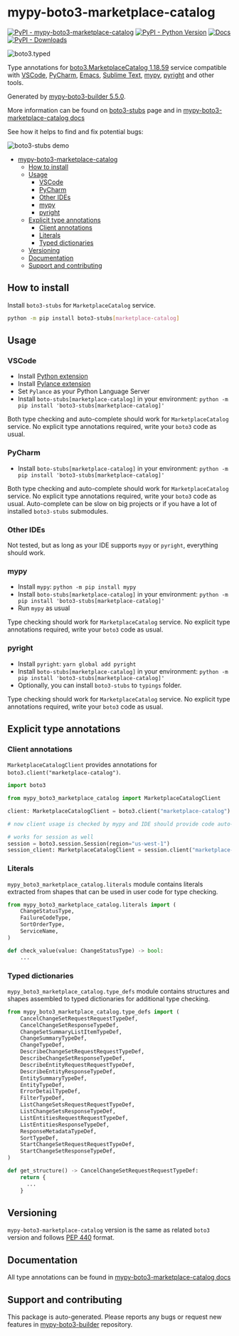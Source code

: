 <a id="mypy-boto3-marketplace-catalog"></a>

# mypy-boto3-marketplace-catalog

[![PyPI - mypy-boto3-marketplace-catalog](https://img.shields.io/pypi/v/mypy-boto3-marketplace-catalog.svg?color=blue)](https://pypi.org/project/mypy-boto3-marketplace-catalog)
[![PyPI - Python Version](https://img.shields.io/pypi/pyversions/mypy-boto3-marketplace-catalog.svg?color=blue)](https://pypi.org/project/mypy-boto3-marketplace-catalog)
[![Docs](https://img.shields.io/readthedocs/mypy-boto3-builder.svg?color=blue)](https://mypy-boto3-builder.readthedocs.io/)
[![PyPI - Downloads](https://img.shields.io/pypi/dw/mypy-boto3-marketplace-catalog?color=blue)](https://pypistats.org/packages/mypy-boto3-marketplace-catalog)

![boto3.typed](https://github.com/vemel/mypy_boto3_builder/raw/master/logo.png)

Type annotations for
[boto3.MarketplaceCatalog 1.18.59](https://boto3.amazonaws.com/v1/documentation/api/1.18.59/reference/services/marketplace-catalog.html#MarketplaceCatalog)
service compatible with [VSCode](https://code.visualstudio.com/),
[PyCharm](https://www.jetbrains.com/pycharm/),
[Emacs](https://www.gnu.org/software/emacs/),
[Sublime Text](https://www.sublimetext.com/),
[mypy](https://github.com/python/mypy),
[pyright](https://github.com/microsoft/pyright) and other tools.

Generated by
[mypy-boto3-builder 5.5.0](https://github.com/vemel/mypy_boto3_builder).

More information can be found on
[boto3-stubs](https://pypi.org/project/boto3-stubs/) page and in
[mypy-boto3-marketplace-catalog docs](https://vemel.github.io/boto3_stubs_docs/mypy_boto3_marketplace_catalog/)

See how it helps to find and fix potential bugs:

![boto3-stubs demo](https://github.com/vemel/mypy_boto3_builder/raw/master/demo.gif)

- [mypy-boto3-marketplace-catalog](#mypy-boto3-marketplace-catalog)
  - [How to install](#how-to-install)
  - [Usage](#usage)
    - [VSCode](#vscode)
    - [PyCharm](#pycharm)
    - [Other IDEs](#other-ides)
    - [mypy](#mypy)
    - [pyright](#pyright)
  - [Explicit type annotations](#explicit-type-annotations)
    - [Client annotations](#client-annotations)
    - [Literals](#literals)
    - [Typed dictionaries](#typed-dictionaries)
  - [Versioning](#versioning)
  - [Documentation](#documentation)
  - [Support and contributing](#support-and-contributing)

<a id="how-to-install"></a>

## How to install

Install `boto3-stubs` for `MarketplaceCatalog` service.

```bash
python -m pip install boto3-stubs[marketplace-catalog]
```

<a id="usage"></a>

## Usage

<a id="vscode"></a>

### VSCode

- Install
  [Python extension](https://marketplace.visualstudio.com/items?itemName=ms-python.python)
- Install
  [Pylance extension](https://marketplace.visualstudio.com/items?itemName=ms-python.vscode-pylance)
- Set `Pylance` as your Python Language Server
- Install `boto-stubs[marketplace-catalog]` in your environment:
  `python -m pip install 'boto3-stubs[marketplace-catalog]'`

Both type checking and auto-complete should work for `MarketplaceCatalog`
service. No explicit type annotations required, write your `boto3` code as
usual.

<a id="pycharm"></a>

### PyCharm

- Install `boto-stubs[marketplace-catalog]` in your environment:
  `python -m pip install 'boto3-stubs[marketplace-catalog]'`

Both type checking and auto-complete should work for `MarketplaceCatalog`
service. No explicit type annotations required, write your `boto3` code as
usual. Auto-complete can be slow on big projects or if you have a lot of
installed `boto3-stubs` submodules.

<a id="other-ides"></a>

### Other IDEs

Not tested, but as long as your IDE supports `mypy` or `pyright`, everything
should work.

<a id="mypy"></a>

### mypy

- Install `mypy`: `python -m pip install mypy`
- Install `boto-stubs[marketplace-catalog]` in your environment:
  `python -m pip install 'boto3-stubs[marketplace-catalog]'`
- Run `mypy` as usual

Type checking should work for `MarketplaceCatalog` service. No explicit type
annotations required, write your `boto3` code as usual.

<a id="pyright"></a>

### pyright

- Install `pyright`: `yarn global add pyright`
- Install `boto-stubs[marketplace-catalog]` in your environment:
  `python -m pip install 'boto3-stubs[marketplace-catalog]'`
- Optionally, you can install `boto3-stubs` to `typings` folder.

Type checking should work for `MarketplaceCatalog` service. No explicit type
annotations required, write your `boto3` code as usual.

<a id="explicit-type-annotations"></a>

## Explicit type annotations

<a id="client-annotations"></a>

### Client annotations

`MarketplaceCatalogClient` provides annotations for
`boto3.client("marketplace-catalog")`.

```python
import boto3

from mypy_boto3_marketplace_catalog import MarketplaceCatalogClient

client: MarketplaceCatalogClient = boto3.client("marketplace-catalog")

# now client usage is checked by mypy and IDE should provide code auto-complete

# works for session as well
session = boto3.session.Session(region="us-west-1")
session_client: MarketplaceCatalogClient = session.client("marketplace-catalog")
```

<a id="literals"></a>

### Literals

`mypy_boto3_marketplace_catalog.literals` module contains literals extracted
from shapes that can be used in user code for type checking.

```python
from mypy_boto3_marketplace_catalog.literals import (
    ChangeStatusType,
    FailureCodeType,
    SortOrderType,
    ServiceName,
)

def check_value(value: ChangeStatusType) -> bool:
    ...
```

<a id="typed-dictionaries"></a>

### Typed dictionaries

`mypy_boto3_marketplace_catalog.type_defs` module contains structures and
shapes assembled to typed dictionaries for additional type checking.

```python
from mypy_boto3_marketplace_catalog.type_defs import (
    CancelChangeSetRequestRequestTypeDef,
    CancelChangeSetResponseTypeDef,
    ChangeSetSummaryListItemTypeDef,
    ChangeSummaryTypeDef,
    ChangeTypeDef,
    DescribeChangeSetRequestRequestTypeDef,
    DescribeChangeSetResponseTypeDef,
    DescribeEntityRequestRequestTypeDef,
    DescribeEntityResponseTypeDef,
    EntitySummaryTypeDef,
    EntityTypeDef,
    ErrorDetailTypeDef,
    FilterTypeDef,
    ListChangeSetsRequestRequestTypeDef,
    ListChangeSetsResponseTypeDef,
    ListEntitiesRequestRequestTypeDef,
    ListEntitiesResponseTypeDef,
    ResponseMetadataTypeDef,
    SortTypeDef,
    StartChangeSetRequestRequestTypeDef,
    StartChangeSetResponseTypeDef,
)

def get_structure() -> CancelChangeSetRequestRequestTypeDef:
    return {
      ...
    }
```

<a id="versioning"></a>

## Versioning

`mypy-boto3-marketplace-catalog` version is the same as related `boto3` version
and follows [PEP 440](https://www.python.org/dev/peps/pep-0440/) format.

<a id="documentation"></a>

## Documentation

All type annotations can be found in
[mypy-boto3-marketplace-catalog docs](https://vemel.github.io/boto3_stubs_docs/mypy_boto3_marketplace_catalog/)

<a id="support-and-contributing"></a>

## Support and contributing

This package is auto-generated. Please reports any bugs or request new features
in [mypy-boto3-builder](https://github.com/vemel/mypy_boto3_builder/issues/)
repository.
